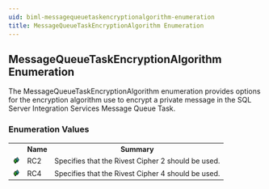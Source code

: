 ```yaml
---
uid: biml-messagequeuetaskencryptionalgorithm-enumeration
title: MessageQueueTaskEncryptionAlgorithm Enumeration
---
```


## MessageQueueTaskEncryptionAlgorithm Enumeration

<div class="LanguageSummary"><div class ="SummaryItem">The MessageQueueTaskEncryptionAlgorithm enumeration provides options for the encryption algorithm use to encrypt a private message in the SQL Server Integration Services Message Queue Task.</div></div>
<div class="EnumValueGroup">

### Enumeration Values

<table id="EnumValue" class="MemberList"><tbody><tr><th class="MemberTypeIconColumnHeader">&nbsp;</th><th class="MemberNameColumnHeader">Name</th><th class="MemberSummaryColumnHeader">Summary</th></tr><tr class="cd0"><td align="center" class="MemberTypeIcon"><img src="enumValue.png"></img></td><td class="MemberName">RC2</td><td class="MemberSummary"><div class ="SummaryItem">Specifies that the Rivest Cipher 2 should be used.</div></td></tr><tr class="cd1"><td align="center" class="MemberTypeIcon"><img src="enumValue.png"></img></td><td class="MemberName">RC4</td><td class="MemberSummary"><div class ="SummaryItem">Specifies that the Rivest Cipher 4 should be used.</div></td></tr></tbody></table>
</div>